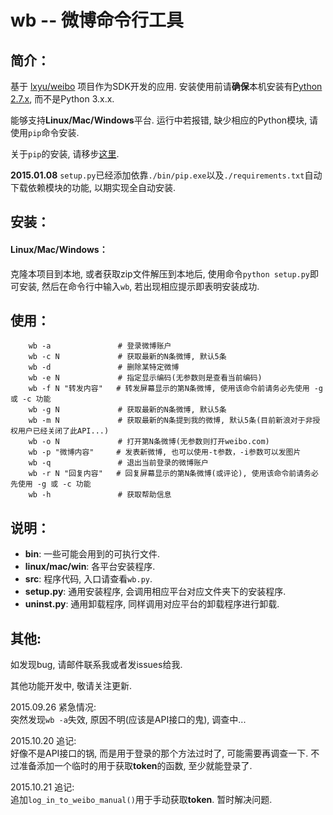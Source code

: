 wb -- 微博命令行工具
==========

## 简介：
基于 [lxyu/weibo](https://github.com/lxyu/weibo) 项目作为SDK开发的应用. 安装使用前请**确保**本机安装有[Python 2.7.x](https://www.python.org/downloads/), 而不是Python 3.x.x.

能够支持**Linux/Mac/Windows**平台. 运行中若报错, 缺少相应的Python模块, 请使用`pip`命令安装.

关于`pip`的安装, 请移步[这里](https://github.com/zhanglintc/tools-lite/tree/master/misc/pip_install).

**2015.01.08** `setup.py`已经添加依靠`./bin/pip.exe`以及`./requirements.txt`自动下载依赖模块的功能, 以期实现全自动安装.

## 安装：

#### Linux/Mac/Windows：
克隆本项目到本地, 或者获取zip文件解压到本地后, 使用命令`python setup.py`即可安装, 然后在命令行中输入`wb`, 若出现相应提示即表明安装成功.

## 使用：

```
    wb -a               # 登录微博账户
    wb -c N             # 获取最新的N条微博, 默认5条
    wb -d               # 删除某特定微博
    wb -e N             # 指定显示编码(无参数则是查看当前编码)
    wb -f N "转发内容"   # 转发屏幕显示的第N条微博, 使用该命令前请务必先使用 -g 或 -c 功能
    wb -g N             # 获取最新的N条微博, 默认5条
    wb -m N             # 获取最新的N条提到我的微博, 默认5条(目前新浪对于非授权用户已经关闭了此API...)
    wb -o N             # 打开第N条微博(无参数则打开weibo.com)
    wb -p "微博内容"     # 发表新微博, 也可以使用-t参数，-i参数可以发图片
    wb -q               # 退出当前登录的微博账户
    wb -r N "回复内容"   # 回复屏幕显示的第N条微博(或评论), 使用该命令前请务必先使用 -g 或 -c 功能
    wb -h               # 获取帮助信息
```

## 说明：
- **bin**: 一些可能会用到的可执行文件.
- **linux/mac/win**: 各平台安装程序.
- **src**: 程序代码, 入口请查看`wb.py`.
- **setup.py**: 通用安装程序, 会调用相应平台对应文件夹下的安装程序.
- **uninst.py**: 通用卸载程序, 同样调用对应平台的卸载程序进行卸载.


## 其他:
如发现bug, 请邮件联系我或者发issues给我.

其他功能开发中, 敬请关注更新.

2015.09.26 紧急情况:<br>
突然发现`wb -a`失效, 原因不明(应该是API接口的鬼), 调查中...

2015.10.20 追记:<br>
好像不是API接口的锅, 而是用于登录的那个方法过时了, 可能需要再调查一下.
不过准备添加一个临时的用于获取**token**的函数, 至少就能登录了.

2015.10.21 追记:<br>
追加`log_in_to_weibo_manual()`用于手动获取**token**.
暂时解决问题.

